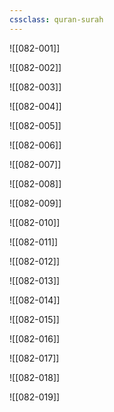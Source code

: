 ```yaml
---
cssclass: quran-surah
---
```


![[082-001]]

![[082-002]]

![[082-003]]

![[082-004]]

![[082-005]]

![[082-006]]

![[082-007]]

![[082-008]]

![[082-009]]

![[082-010]]

![[082-011]]

![[082-012]]

![[082-013]]

![[082-014]]

![[082-015]]

![[082-016]]

![[082-017]]

![[082-018]]

![[082-019]]

